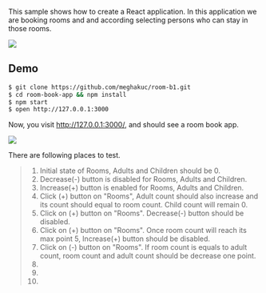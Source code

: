 This sample shows how to create a React application. In this application we are booking rooms and and according selecting persons who can stay in those rooms.

![](app/img/demo.png)

## Demo

```bash
$ git clone https://github.com/meghakuc/room-b1.git
$ cd room-book-app && npm install
$ npm start
$ open http://127.0.0.1:3000
```

Now, you visit http://127.0.0.1:3000/, and should see a room book app.

![](app/img/demo.png)

There are following places to test.

> 1. Initial state of Rooms, Adults and Children should be 0.
> 1. Decrease(-) button is disabled for Rooms, Adults and Children. 
> 1. Increase(+) button is enabled for Rooms, Adults and Children. 
> 1. Click (+) button on "Rooms", Adult count should also increase and its count should equal to room count. Child count will remain 0.
> 1. Click on (+) button on "Rooms". Decrease(-) button should be disabled.
> 1. Click on (+) button on "Rooms". Once room count will reach its max point 5, Increase(+) button should be disabled.
> 1. Click on (-) button on "Rooms". If room count is equals to adult count, room count and adult count should be decrease one point.
> 1. 
> 1. 
> 1. 
